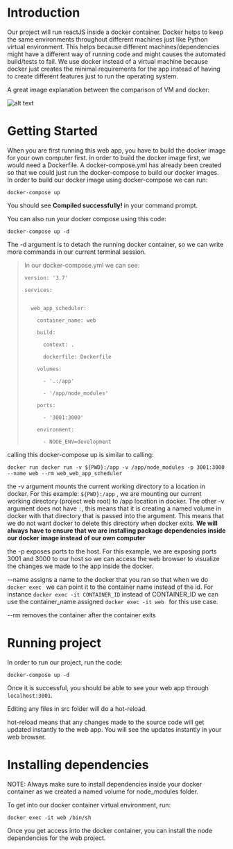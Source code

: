 # Introduction
Our project will run reactJS inside a docker container. Docker helps to keep the same environments throughout different machines just like Python virtual environment. This helps because different machines/dependencies might have a different way of running code and might causes the automated build/tests to fail. We use docker instead of a virtual machine because docker just creates the minimal requirements for the app instead of having to create different features just to run the operating system. 

A great image explanation between the comparison of VM and docker:

![alt text](https://zdnet2.cbsistatic.com/hub/i/r/2017/05/08/af178c5a-64dd-4900-8447-3abd739757e3/resize/770xauto/78abd09a8d41c182a28118ac0465c914/docker-vm-container.png "docker vs virtual machines")


# Getting Started
When you are first running this web app, you have to build the docker image for your own computer first. In order to build the docker image first, we would need a Dockerfile. A docker-compose.yml has already been created so that we could just run the docker-compose to build our docker images. In order to build our docker image using docker-compose we can run:

```
docker-compose up
```

You should see <b>Compiled successfully! </b> in your command prompt.

You can also run your docker compose using this code:
```
docker-compose up -d
```

The -d argument is to detach the running docker container, so we can write more commands in our current terminal session.

> In our docker-compose.yml we can see:
> 
> ```
> version: '3.7'
>   
> services:
> 
> 
>   web_app_scheduler:
> 
>     container_name: web
> 
>     build:
> 
>       context: .
> 
>       dockerfile: Dockerfile
> 
>     volumes:
> 
>       - '.:/app'
> 
>       - '/app/node_modules'
> 
>     ports:
> 
>       - '3001:3000'
> 
>     environment:
> 
>       - NODE_ENV=development
> 
> ```

calling this docker-compose up is similar to calling:

```
docker run docker run -v ${PWD}:/app -v /app/node_modules -p 3001:3000 --name web --rm web_web_app_scheduler
```

the -v argument mounts the current working directory to a location in docker. For this example: ```${PWD}:/app``` , we are mounting our current working directory (project web root) to /app location in docker.
The other -v argument does not have ```:```, this means that it is creating a named volume in docker with that directory that is passed into the argument. This means that we do not want docker to delete this directory when docker exits. 
<b> We will always have to ensure that we are installing package dependencies inside our docker image instead of our own computer </b>

the -p exposes ports to the host. For this example, we are exposing ports 3001 and 3000 to our host so we can access the web browser to visualize the changes we made to the app inside the docker.

--name assigns a name to the docker that you ran so that when we do ```docker exec ``` we can point it to the container name instead of the id. For instance ```docker exec -it CONTAINER_ID``` instead of CONTAINER_ID we can use the container_name assigned ```docker exec -it web ``` for this use case.

--rm removes the container after the container exits

# Running project

In order to run our project, run the code:

```
docker-compose up -d
```

Once it is successful, you should be able to see your web app through ```localhost:3001```.

Editing any files in src folder will do a hot-reload.

hot-reload means that any changes made to the source code will get updated instantly to the web app. You will see the updates instantly in your web browser.

# Installing dependencies

NOTE: Always make sure to install dependencies inside your docker container as we created a named volume for node_modules folder.

To get into our docker container virtual environment, run:

```
docker exec -it web /bin/sh
```

Once you get access into the docker container, you can install the node dependencies for the web project.


